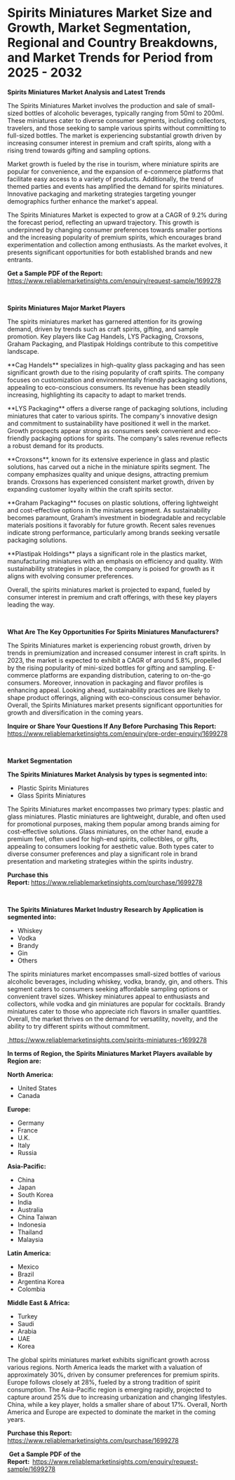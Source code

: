 <p><h1>Spirits Miniatures Market Size and Growth, Market Segmentation, Regional and Country Breakdowns, and Market Trends for Period from 2025 -  2032</h1></p><p><strong>Spirits Miniatures Market Analysis and Latest Trends</strong></p>
<p><p>The Spirits Miniatures Market involves the production and sale of small-sized bottles of alcoholic beverages, typically ranging from 50ml to 200ml. These miniatures cater to diverse consumer segments, including collectors, travelers, and those seeking to sample various spirits without committing to full-sized bottles. The market is experiencing substantial growth driven by increasing consumer interest in premium and craft spirits, along with a rising trend towards gifting and sampling options.</p><p>Market growth is fueled by the rise in tourism, where miniature spirits are popular for convenience, and the expansion of e-commerce platforms that facilitate easy access to a variety of products. Additionally, the trend of themed parties and events has amplified the demand for spirits miniatures. Innovative packaging and marketing strategies targeting younger demographics further enhance the market's appeal.</p><p>The Spirits Miniatures Market is expected to grow at a CAGR of 9.2% during the forecast period, reflecting an upward trajectory. This growth is underpinned by changing consumer preferences towards smaller portions and the increasing popularity of premium spirits, which encourages brand experimentation and collection among enthusiasts. As the market evolves, it presents significant opportunities for both established brands and new entrants.</p></p>
<p><strong>Get a Sample PDF of the Report:&nbsp;</strong> <a href="https://www.reliablemarketinsights.com/enquiry/request-sample/1699278?utm_campaign=2232&utm_medium=2&utm_source=Github&utm_content=ia&utm_term=19042025&utm_id=spirits-miniatures">https://www.reliablemarketinsights.com/enquiry/request-sample/1699278</a></p>
<p>&nbsp;</p>
<p><strong>Spirits Miniatures Major Market Players</strong></p>
<p><p>The spirits miniatures market has garnered attention for its growing demand, driven by trends such as craft spirits, gifting, and sample promotion. Key players like Cag Handels, LYS Packaging, Croxsons, Graham Packaging, and Plastipak Holdings contribute to this competitive landscape.</p><p>**Cag Handels** specializes in high-quality glass packaging and has seen significant growth due to the rising popularity of craft spirits. The company focuses on customization and environmentally friendly packaging solutions, appealing to eco-conscious consumers. Its revenue has been steadily increasing, highlighting its capacity to adapt to market trends.</p><p>**LYS Packaging** offers a diverse range of packaging solutions, including miniatures that cater to various spirits. The company's innovative design and commitment to sustainability have positioned it well in the market. Growth prospects appear strong as consumers seek convenient and eco-friendly packaging options for spirits. The company's sales revenue reflects a robust demand for its products.</p><p>**Croxsons**, known for its extensive experience in glass and plastic solutions, has carved out a niche in the miniature spirits segment. The company emphasizes quality and unique designs, attracting premium brands. Croxsons has experienced consistent market growth, driven by expanding customer loyalty within the craft spirits sector.</p><p>**Graham Packaging** focuses on plastic solutions, offering lightweight and cost-effective options in the miniatures segment. As sustainability becomes paramount, Graham’s investment in biodegradable and recyclable materials positions it favorably for future growth. Recent sales revenues indicate strong performance, particularly among brands seeking versatile packaging solutions.</p><p>**Plastipak Holdings** plays a significant role in the plastics market, manufacturing miniatures with an emphasis on efficiency and quality. With sustainability strategies in place, the company is poised for growth as it aligns with evolving consumer preferences. </p><p>Overall, the spirits miniatures market is projected to expand, fueled by consumer interest in premium and craft offerings, with these key players leading the way.</p></p>
<p>&nbsp;</p>
<p><strong>What Are The Key Opportunities For Spirits Miniatures Manufacturers?</strong></p>
<p><p>The Spirits Miniatures market is experiencing robust growth, driven by trends in premiumization and increased consumer interest in craft spirits. In 2023, the market is expected to exhibit a CAGR of around 5.8%, propelled by the rising popularity of mini-sized bottles for gifting and sampling. E-commerce platforms are expanding distribution, catering to on-the-go consumers. Moreover, innovation in packaging and flavor profiles is enhancing appeal. Looking ahead, sustainability practices are likely to shape product offerings, aligning with eco-conscious consumer behavior. Overall, the Spirits Miniatures market presents significant opportunities for growth and diversification in the coming years.</p></p>
<p><strong>Inquire or Share Your Questions If Any Before Purchasing This Report:</strong> <a href="https://www.reliablemarketinsights.com/enquiry/pre-order-enquiry/1699278?utm_campaign=2232&utm_medium=2&utm_source=Github&utm_content=ia&utm_term=19042025&utm_id=spirits-miniatures">https://www.reliablemarketinsights.com/enquiry/pre-order-enquiry/1699278</a></p>
<p>&nbsp;</p>
<p><strong>Market Segmentation</strong></p>
<p><strong>The Spirits Miniatures Market Analysis by types is segmented into:</strong></p>
<p><ul><li>Plastic Spirits Miniatures</li><li>Glass Spirits Miniatures</li></ul></p>
<p><p>The Spirits Miniatures market encompasses two primary types: plastic and glass miniatures. Plastic miniatures are lightweight, durable, and often used for promotional purposes, making them popular among brands aiming for cost-effective solutions. Glass miniatures, on the other hand, exude a premium feel, often used for high-end spirits, collectibles, or gifts, appealing to consumers looking for aesthetic value. Both types cater to diverse consumer preferences and play a significant role in brand presentation and marketing strategies within the spirits industry.</p></p>
<p><strong>Purchase this Report:&nbsp;</strong><a href="https://www.reliablemarketinsights.com/purchase/1699278?utm_campaign=2232&utm_medium=2&utm_source=Github&utm_content=ia&utm_term=19042025&utm_id=spirits-miniatures">https://www.reliablemarketinsights.com/purchase/1699278</a></p>
<p>&nbsp;</p>
<p><strong>The Spirits Miniatures Market Industry Research by Application is segmented into:</strong></p>
<p><ul><li>Whiskey</li><li>Vodka</li><li>Brandy</li><li>Gin</li><li>Others</li></ul></p>
<p><p>The spirits miniatures market encompasses small-sized bottles of various alcoholic beverages, including whiskey, vodka, brandy, gin, and others. This segment caters to consumers seeking affordable sampling options or convenient travel sizes. Whiskey miniatures appeal to enthusiasts and collectors, while vodka and gin miniatures are popular for cocktails. Brandy miniatures cater to those who appreciate rich flavors in smaller quantities. Overall, the market thrives on the demand for versatility, novelty, and the ability to try different spirits without commitment.</p></p>
<p><a href="https://www.reliablemarketinsights.com/spirits-miniatures-r1699278?utm_campaign=2232&utm_medium=2&utm_source=Github&utm_content=ia&utm_term=19042025&utm_id=spirits-miniatures">&nbsp;https://www.reliablemarketinsights.com/spirits-miniatures-r1699278</a></p>
<p><strong>In terms of Region, the Spirits Miniatures Market Players available by Region are:</strong></p>
<p>
    <p> <strong> North America: </strong>
        <ul>
            <li>United States</li>
            <li>Canada</li>
        </ul>
        </p> 
    <p> <strong> Europe: </strong>
        <ul>
            <li>Germany</li>
            <li>France</li>
            <li>U.K.</li>
            <li>Italy</li>
            <li>Russia</li>
        </ul>
        </p> 
    <p> <strong> Asia-Pacific: </strong>
        <ul>
            <li>China</li>
            <li>Japan</li>
            <li>South Korea</li>
            <li>India</li>
            <li>Australia</li>
            <li>China Taiwan</li>
            <li>Indonesia</li>
            <li>Thailand</li>
            <li>Malaysia</li>
        </ul>
        </p> 
    <p> <strong> Latin America: </strong>
        <ul>
            <li>Mexico</li>
            <li>Brazil</li>
            <li>Argentina Korea</li>
            <li>Colombia</li>
        </ul>
        </p> 
    <p> <strong> Middle East & Africa: </strong>
        <ul>
            <li>Turkey</li>
            <li>Saudi</li>
            <li>Arabia</li>
            <li>UAE</li>
            <li>Korea</li>
        </ul>
    </p>
    </p>
<p><p>The global spirits miniatures market exhibits significant growth across various regions. North America leads the market with a valuation of approximately 30%, driven by consumer preferences for premium spirits. Europe follows closely at 28%, fueled by a strong tradition of spirit consumption. The Asia-Pacific region is emerging rapidly, projected to capture around 25% due to increasing urbanization and changing lifestyles. China, while a key player, holds a smaller share of about 17%. Overall, North America and Europe are expected to dominate the market in the coming years.</p></p>
<p><strong>Purchase this Report: </strong><a href="https://www.reliablemarketinsights.com/purchase/1699278?utm_campaign=2232&utm_medium=2&utm_source=Github&utm_content=ia&utm_term=19042025&utm_id=spirits-miniatures">https://www.reliablemarketinsights.com/purchase/1699278</a></p>
<p>&nbsp;<strong>Get a Sample PDF of the Report:&nbsp;&nbsp;</strong><a href="https://www.reliablemarketinsights.com/enquiry/request-sample/1699278?utm_campaign=2232&utm_medium=2&utm_source=Github&utm_content=ia&utm_term=19042025&utm_id=spirits-miniatures">https://www.reliablemarketinsights.com/enquiry/request-sample/1699278</a></p>
<p><strong></strong></p>
<p><p></p><p></p><p></p></p>